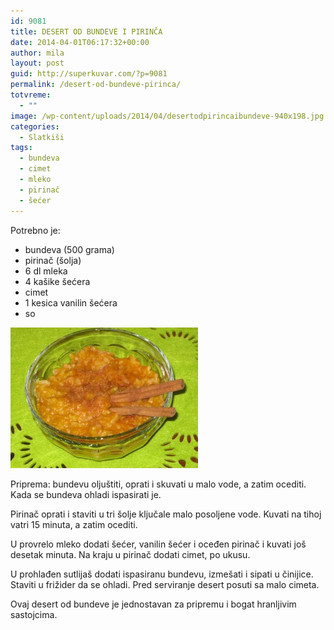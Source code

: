 ```yaml
---
id: 9081
title: DESERT OD BUNDEVE I PIRINČA
date: 2014-04-01T06:17:32+00:00
author: mila
layout: post
guid: http://superkuvar.com/?p=9081
permalink: /desert-od-bundeve-pirinca/
totvreme:
  - ""
image: /wp-content/uploads/2014/04/desertodpirincaibundeve-940x198.jpg
categories:
  - Slatkiši
tags:
  - bundeva
  - cimet
  - mleko
  - pirinač
  - šećer
---
```

Potrebno je:

  * bundeva (500 grama)
  * pirinač (šolja)
  * 6 dl mleka
  * 4 kašike šećera
  * cimet
  * 1 kesica vanilin šećera
  * so

[<img class="alignnone size-medium wp-image-9083" src="/wp-content/uploads/2014/04/desertodpirincaibundeve-300x225.jpg" alt="desertodpirincaibundeve" width="300" height="225" />](/wp-content/uploads/2014/04/desertodpirincaibundeve.jpg)

Priprema: bundevu oljuštiti, oprati i skuvati u malo vode, a zatim ocediti. Kada se bundeva ohladi ispasirati je.

Pirinač oprati i staviti u tri šolje ključale malo posoljene vode. Kuvati na tihoj vatri 15 minuta, a zatim ocediti.

U provrelo mleko dodati šećer, vanilin šećer i oceđen pirinač i kuvati još desetak minuta. Na kraju u pirinač dodati cimet, po ukusu.

U prohlađen sutlijaš dodati ispasiranu bundevu, izmešati i sipati u činijice. Staviti u frižider da se ohladi. Pred serviranje desert posuti sa malo cimeta.

Ovaj desert od bundeve je jednostavan za pripremu i bogat hranljivim sastojcima.
